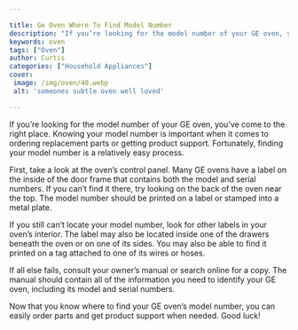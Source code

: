 ```yaml
---

title: Ge Oven Where To Find Model Number
description: "If you’re looking for the model number of your GE oven, you’ve come to the right place. Knowing your model number is important whe...read now to learn more"
keywords: oven
tags: ["Oven"]
author: Curtis
categories: ["Household Appliances"]
cover: 
 image: /img/oven/40.webp
 alt: 'someones subtle oven well loved'

---
```


If you’re looking for the model number of your GE oven, you’ve come to the right place. Knowing your model number is important when it comes to ordering replacement parts or getting product support. Fortunately, finding your model number is a relatively easy process. 

First, take a look at the oven’s control panel. Many GE ovens have a label on the inside of the door frame that contains both the model and serial numbers. If you can’t find it there, try looking on the back of the oven near the top. The model number should be printed on a label or stamped into a metal plate. 

If you still can’t locate your model number, look for other labels in your oven’s interior. The label may also be located inside one of the drawers beneath the oven or on one of its sides. You may also be able to find it printed on a tag attached to one of its wires or hoses. 

If all else fails, consult your owner’s manual or search online for a copy. The manual should contain all of the information you need to identify your GE oven, including its model and serial numbers. 

Now that you know where to find your GE oven’s model number, you can easily order parts and get product support when needed. Good luck!
